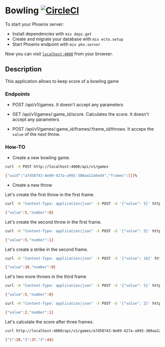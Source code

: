 # Bowling [![CircleCI](https://circleci.com/gh/ayrat-playground/bowling.svg?style=svg)](https://circleci.com/gh/ayrat-playground/bowling)

To start your Phoenix server:

  * Install dependencies with `mix deps.get`
  * Create and migrate your database with `mix ecto.setup`
  * Start Phoenix endpoint with `mix phx.server`

Now you can visit [`localhost:4000`](http://localhost:4000) from your browser.

## Description

This application allows to keep score of a bowling game

### Endpoints


- POST /api/v1/games. It doesn't accept any parameters

- GET  /api/v1/games/:game_id/score. Calculates the score. It doesn't accept any parameters

- POST /api/v1/games/:game_id/frames/:frame_id/throws. It acceps the `value` of the next throw.


### How-TO

- Create a new bowling game.

``` bash
curl -X POST http://localhost:4000/api/v1/games

{"uuid":"a7d58743-8e09-427a-a993-300aa12a8ed4","frames":[]}%
```

- Create a new throw

Let's create the first throw in the first frame.

``` bash
curl -H "Content-Type: application/json" -X POST -d '{"value": 5}' http://localhost:4000/api/v1/games/a7d58743-8e09-427a-a993-300aa12a8ed4/frames/1/throws

{"value":5,"number":0}
```


Let's create the second throw in the first frame.

``` bash
curl -H "Content-Type: application/json" -X POST -d '{"value": 5}' http://localhost:4000/api/v1/games/a7d58743-8e09-427a-a993-300aa12a8ed4/frames/1/throws

{"value":5,"number":1}

```

Let's create a strike in the second frame.

``` bash
curl -H "Content-Type: application/json" -X POST -d '{"value": 10}' http://localhost:4000/api/v1/games/a7d58743-8e09-427a-a993-300aa12a8ed4/frames/2/throws

{"value":10,"number":0}
```

Let's two more throws in the third frame

``` bash
curl -H "Content-Type: application/json" -X POST -d '{"value": 5}' http://localhost:4000/api/v1/games/a7d58743-8e09-427a-a993-300aa12a8ed4/frames/3/throws

{"value":5,"number":0}

curl -H "Content-Type: application/json" -X POST -d '{"value": 2}' http://localhost:4000/api/v1/games/a7d58743-8e09-427a-a993-300aa12a8ed4/frames/3/throws

{"value":2,"number":1}
```

Let's calculate the score after three frames.

``` bash
curl http://localhost:4000/api/v1/games/a7d58743-8e09-427a-a993-300aa12a8ed4/score

{"1":20,"2":37,"3":44}
```
